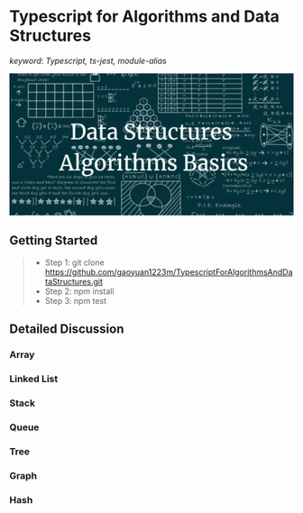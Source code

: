 # Typescript for Algorithms and Data Structures

*keyword*: *Typescript, ts-jest, module-alias*

![Algorithms and Data Structures](./assets/img/main/background.png)

## Getting Started

> - Step 1: git clone https://github.com/gaoyuan1223m/TypescriptForAlgorithmsAndDataStructures.git
> - Step 2: npm install
> - Step 3: npm test

## Detailed Discussion

### Array

### Linked List

### Stack

### Queue

### Tree

### Graph

### Hash